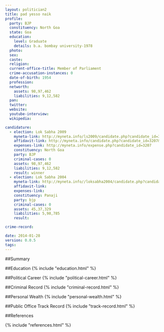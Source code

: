 ```yaml
---
layout: politician2
title: pad yesso naik
profile: 
  party: BJP
  constituency: North Goa
  state: Goa
  education: 
    level: Graduate
    details: b.a. bombay university-1978
  photo: 
  sex: 
  caste: 
  religion: 
  current-office-title: Member of Parliament
  crime-accusation-instances: 0
  date-of-birth: 1954
  profession: 
  networth: 
    assets: 98,97,462
    liabilities: 9,12,582
  pan: 
  twitter: 
  website: 
  youtube-interview: 
  wikipedia: 

candidature: 
  - election: Lok Sabha 2009
    myneta-link: http://myneta.info/ls2009/candidate.php?candidate_id=3207
    affidavit-link: http://myneta.info/candidate.php?candidate_id=3207&scan=original
    expenses-link: http://myneta.info/expense.php?candidate_id=3207
    constituency: North Goa 
    party: BJP
    criminal-cases: 0
    assets: 98,97,462
    liabilities: 9,12,582
    result: winner 
  - election: Lok Sabha 2004
    myneta-link: http://myneta.info//loksabha2004/candidate.php?candidate_id=1024
    affidavit-link: 
    expenses-link: 
    constituency: Panaji 
    party: bjp
    criminal-cases: 0
    assets: 45,37,329
    liabilities: 5,98,785
    result:  

crime-record: 

date: 2014-01-28
version: 0.0.5
tags: 
---
```

##Summary


##Education
{% include "education.html" %}


##Political Career
{% include "political-career.html" %}


##Criminal Record
{% include "criminal-record.html" %}


##Personal Wealth
{% include "personal-wealth.html" %}


##Public Office Track Record
{% include "track-record.html" %}


##References


{% include "references.html" %}